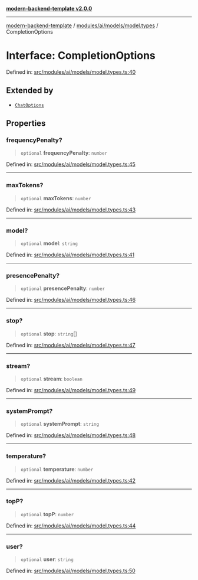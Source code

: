 [**modern-backend-template v2.0.0**](../../../../../README.md)

***

[modern-backend-template](../../../../../modules.md) / [modules/ai/models/model.types](../README.md) / CompletionOptions

# Interface: CompletionOptions

Defined in: [src/modules/ai/models/model.types.ts:40](https://github.com/maemreyo/saas-4cus-nodejs/blob/1a77de11cd6eaefe66c31c7f5de281673fc25ce5/src/modules/ai/models/model.types.ts#L40)

## Extended by

- [`ChatOptions`](ChatOptions.md)

## Properties

### frequencyPenalty?

> `optional` **frequencyPenalty**: `number`

Defined in: [src/modules/ai/models/model.types.ts:45](https://github.com/maemreyo/saas-4cus-nodejs/blob/1a77de11cd6eaefe66c31c7f5de281673fc25ce5/src/modules/ai/models/model.types.ts#L45)

***

### maxTokens?

> `optional` **maxTokens**: `number`

Defined in: [src/modules/ai/models/model.types.ts:43](https://github.com/maemreyo/saas-4cus-nodejs/blob/1a77de11cd6eaefe66c31c7f5de281673fc25ce5/src/modules/ai/models/model.types.ts#L43)

***

### model?

> `optional` **model**: `string`

Defined in: [src/modules/ai/models/model.types.ts:41](https://github.com/maemreyo/saas-4cus-nodejs/blob/1a77de11cd6eaefe66c31c7f5de281673fc25ce5/src/modules/ai/models/model.types.ts#L41)

***

### presencePenalty?

> `optional` **presencePenalty**: `number`

Defined in: [src/modules/ai/models/model.types.ts:46](https://github.com/maemreyo/saas-4cus-nodejs/blob/1a77de11cd6eaefe66c31c7f5de281673fc25ce5/src/modules/ai/models/model.types.ts#L46)

***

### stop?

> `optional` **stop**: `string`[]

Defined in: [src/modules/ai/models/model.types.ts:47](https://github.com/maemreyo/saas-4cus-nodejs/blob/1a77de11cd6eaefe66c31c7f5de281673fc25ce5/src/modules/ai/models/model.types.ts#L47)

***

### stream?

> `optional` **stream**: `boolean`

Defined in: [src/modules/ai/models/model.types.ts:49](https://github.com/maemreyo/saas-4cus-nodejs/blob/1a77de11cd6eaefe66c31c7f5de281673fc25ce5/src/modules/ai/models/model.types.ts#L49)

***

### systemPrompt?

> `optional` **systemPrompt**: `string`

Defined in: [src/modules/ai/models/model.types.ts:48](https://github.com/maemreyo/saas-4cus-nodejs/blob/1a77de11cd6eaefe66c31c7f5de281673fc25ce5/src/modules/ai/models/model.types.ts#L48)

***

### temperature?

> `optional` **temperature**: `number`

Defined in: [src/modules/ai/models/model.types.ts:42](https://github.com/maemreyo/saas-4cus-nodejs/blob/1a77de11cd6eaefe66c31c7f5de281673fc25ce5/src/modules/ai/models/model.types.ts#L42)

***

### topP?

> `optional` **topP**: `number`

Defined in: [src/modules/ai/models/model.types.ts:44](https://github.com/maemreyo/saas-4cus-nodejs/blob/1a77de11cd6eaefe66c31c7f5de281673fc25ce5/src/modules/ai/models/model.types.ts#L44)

***

### user?

> `optional` **user**: `string`

Defined in: [src/modules/ai/models/model.types.ts:50](https://github.com/maemreyo/saas-4cus-nodejs/blob/1a77de11cd6eaefe66c31c7f5de281673fc25ce5/src/modules/ai/models/model.types.ts#L50)
